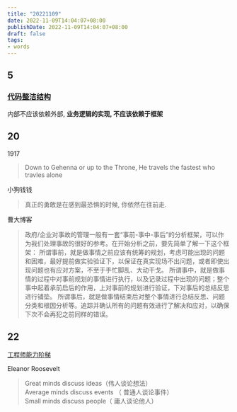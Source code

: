 ```yaml
---
title: "20221109"
date: 2022-11-09T14:04:07+08:00
publishDate: 2022-11-09T14:04:07+08:00
draft: false
tags:
- words
---
```


## 5

### [代码整洁结构](https://www.artacode.com/post/golang/template/)

内部不应该依赖外部, **业务逻辑的实现, 不应该依赖于框架**

## 20 

1917

> Down to Gehenna or up to the Throne, He travels the fastest who travles alone

 
小狗钱钱

>  真正的勇敢是在感到最恐惧的时候, 你依然在往前走. 

曹大博客

> 政府/企业对事故的管理一般有一套“事前-事中-事后”的分析框架，可以作为我们处理事故的很好的参考。在开始分析之前，要先简单了解一下这个框架：
所谓事前，就是做事情之前应该有统筹的规划，考虑可能出现的问题和困难，最好提前做实验验证下，以保证在真实现场不出问题，或者即使出现问题也有应对方案，不至于手忙脚乱、大动干戈。
所谓事中，就是做事情的过程中对事前规划的事情进行执行，以及记录过程中出现的问题；整个事中起着承前启后的作用，上对事前的规划进行验证，下对事后的总结反思进行铺垫。
所谓事后，就是做事情结束后对整个事情进行总结反思、问题分类和根因分析等。追踪并确认所有的问题有效进行了解决和应对，以确保下次不会再犯之前同样的错误。


## 22

[工程师能力阶梯](https://github.com/jorgef/engineeringladders)

Eleanor Roosevelt

> Great minds discuss ideas（伟人谈论想法）\
Average minds discuss events （ 普通人谈论事件）\
Small minds discuss people（ 庸人谈论他人）


